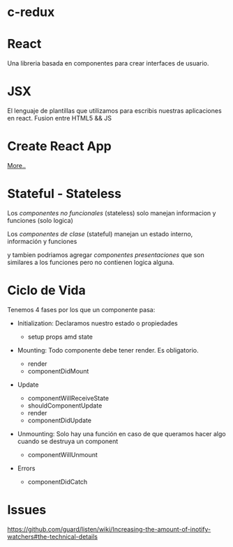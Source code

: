 # c-redux

# React

Una libreria basada en componentes para crear interfaces de usuario.

# JSX

El lenguaje de plantillas que utilizamos para escribis nuestras aplicaciones en react. Fusion entre HTML5 && JS

# Create React App

[More..](https://github.com/facebook/create-react-app)

# Stateful - Stateless

Los _componentes no funcionales_ (stateless) solo manejan informacion y funciones (solo logica)

Los _componentes de clase_ (stateful) manejan un estado interno, información y funciones

y tambien podriamos agregar _componentes presentaciones_ que son similares a los funciones pero no contienen logica alguna.

# Ciclo de Vida

Tenemos 4 fases por los que un componente pasa:

- Initialization: Declaramos nuestro estado o propiedades
  - setup props amd state
- Mounting: Todo componente debe tener render. Es obligatorio.
  - render
  - componentDidMount
- Update
  - componentWillReceiveState
  - shouldComponentUpdate
  - render
  - componentDidUpdate
- Unmounting: Solo hay una función en caso de que queramos hacer algo cuando se destruya un component

  - componentWillUnmount

- Errors
  - componentDidCatch

# Issues

https://github.com/guard/listen/wiki/Increasing-the-amount-of-inotify-watchers#the-technical-details
